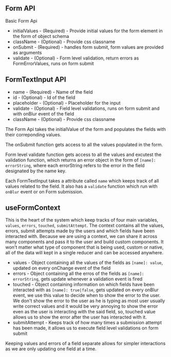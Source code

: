 ## Form API

Basic Form Api

- initialValues - (Required)    - Provide initial values for the form element in the form of object schema
- className     - (Optional)    - Provide css classname
- onSubmit      - (Required)    - handles form submit, form values are provided as arguments
- validate      - (Optional)    - Form level validation, return errors as FormErrorValues, runs on form submit

## FormTextInput API

-  name         - (Required)    - Name of the field 
-  id           - (Optional)    - Id of the field
-  placeholder  - (Optional)    - Placeholder for the input
-  validate     - (Optional)    - Field level validations, runs on form submit and with onBlur event of the field
-  className     - (Optional)    - Provide css classname


The Form Api takes the initialValue of the form and populates the fields with their correponding values.

The onSubmit function gets access to all the values populated in the form.

Form level validate function gets access to all the values and excutest the validation function, which returns an error object
in the form of `[name]: errorString`, where each errorString refers to the error in the field designated by the name key.

Each FormTextInput takes a attribute called `name` which keeps track of all values related to the field. It also has a `validate` function which run with `onBlur` event or on Form submission.


## useFormContext

This is the heart of the system which keep tracks of four main variables, `values`, `errors`, `touched`, `submitAttempt`.
The context contains all the values, errors, submit attempts made by the users and which fields have been interacted with. 
Because we are using a context, we can share it across many components and pass it to the user and build custom 
components. It won't matter what type of component that is being used, custom or native, all of the data will kept in a single reducer and can be accessed anywhere.

- values - Object containing all the values of the fields as `[name]: value`, updated on every onChange event of the field
- errors - Object containing all the erros of the fields as `[name]: errorString`, gets update whenever a validation event is fired
- touched - Object containing information on which fields have been interacted with as `[name]: true|false`, gets updated on every onBlur event, we use this value to decide when to show the error to the user. We don't show the error to the user as he is typing as most user usually write correct values and it would be very annoying to show the error even as the user is interacting with the said field, so, touched value allows us to show the error after the user has interacted with it.
- submitAttempt - Keeps track of how many times a submission attempt has been made, it allows us to execute field level validations on form submit

Keeping values and errors of a field separate allows for simpler interactions as we are only updating one field at a time.
